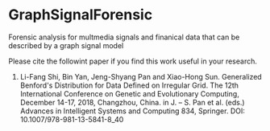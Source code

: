 # GraphSignalForensic
Forensic analysis for multmedia signals and finanical data that can be described by a graph signal model

Please cite the followint paper if you find this work useful in your research. 
1.	Li-Fang Shi, Bin Yan, Jeng-Shyang Pan and Xiao-Hong Sun. Generalized Benford's Distribution for Data Defined on Irregular Grid. The 12th International Conference on Genetic and Evolutionary Computing, December 14-17, 2018, Changzhou, China. in J. – S. Pan et al. (eds.) Advances in Intelligent Systems and Computing 834, Springer. DOI: 10.1007/978-981-13-5841-8_40
